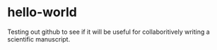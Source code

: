 # hello-world
Testing out github to see if it will be useful for collaboritively writing a scientific manuscript.
